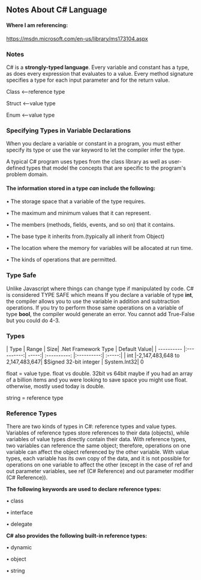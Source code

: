 ## Notes About C# Language

#### Where I am referencing:
https://msdn.microsoft.com/en-us/library/ms173104.aspx

### Notes

C# is a __strongly-typed language__. Every variable and constant has a type, as does every expression that evaluates to a value. Every method signature specifies a type for each input parameter and for the return value.

Class <--reference type

Struct <--value type

Enum <--value type


### Specifying Types in Variable Declarations
When you declare a variable or constant in a program, you must either specify its type or use the var keyword to let the compiler infer the type.

A typical C# program uses types from the class library as well as user-defined types that model the concepts that are specific to the program's problem domain.

#### The information stored in a type _can_ include the following:

• The storage space that a variable of the type requires.

• The maximum and minimum values that it can represent.

• The members (methods, fields, events, and so on) that it contains.

• The base type it inherits from.(typically all inherit from Object)

• The location where the memory for variables will be allocated at run time.

• The kinds of operations that are permitted.

### Type Safe
 Unlike Javascript where things can change type if manipulated by code. C# is considered TYPE SAFE which means If you declare a variable of type __int__, the compiler allows you to use the variable in addition and subtraction operations. If you try to perform those same operations on a variable of type __bool__, the compiler would generate an error. You cannot add True-False but you could do 4-3.


### Types
| Type  | Range  | Size| .Net Framework Type | Default Value|
| ---------- |:----------:| -----:| :----------: |:----------:| :-----:|
| int |-2,147,483,648 to 2,147,483,647| $Signed 32-bit integer | System.Int32| 0



float = value type.  float vs double. 32bit vs 64bit
maybe if you had an array of a billion items and you were looking to save space you might use float. otherwise, mostly used today is double.

string = reference type



### Reference Types
There are two kinds of types in C#: reference types and value types. Variables of reference types store references to their data (objects), while variables of value types directly contain their data. With reference types, two variables can reference the same object; therefore, operations on one variable can affect the object referenced by the other variable. With value types, each variable has its own copy of the data, and it is not possible for operations on one variable to affect the other (except in the case of ref and out parameter variables, see ref (C# Reference) and out parameter modifier (C# Reference)).

__The following keywords are used to declare reference types:__

• class

• interface

• delegate


__C# also provides the following built-in reference types:__

• dynamic

• object

• string
